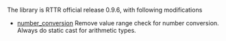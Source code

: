 The library is RTTR official release 0.9.6, with following modifications

+ [number_conversion](src/rttr/detail/conversion/number_conversion.h) Remove value range check for number conversion.
  Always do static cast for arithmetic types.